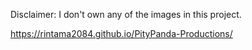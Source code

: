 Disclaimer:
I don't own any of the images in this project.

https://rintama2084.github.io/PityPanda-Productions/
